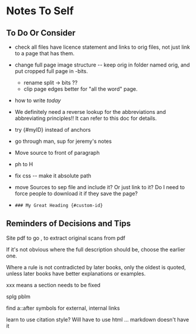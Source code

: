 # Notes To Self

## To Do Or Consider

- check all files have licence statement and links to orig files, not just link to a page that has them.

- change full page image structure -- keep orig in folder named orig, and put cropped full page in -bits.
    - rename split -> bits ??
    - clip page edges better for "all the word" page.

- how to write *today*

- We definitely need a reverse lookup for the abbreviations and abbreviating principles!! It can refer to this doc for details.

- try {#myID} instead of anchors

- go through man, sup for jeremy's notes

- Move source to front of paragraph

- ph to H

- fix css -- make it absolute path

- move Sources to sep file and include it? Or just link to it? Do I need to force people to download it if they save the page?

- ```### My Great Heading {#custom-id}```


## Reminders of Decisions and Tips

Site pdf to go , to extract original scans from pdf

If it's not obvious where the full description should be, choose the earlier one.

Where a rule is not contradicted by later books, only the oldest is quoted, unless later books have better explanations or examples.

xxx means a section needs to be fixed

<!-- #codespell:ignore pblm --> splg pblm


find a::after symbols for external, internal links

learn to use citation style? Will have to use html ... markdown doesn't have it
